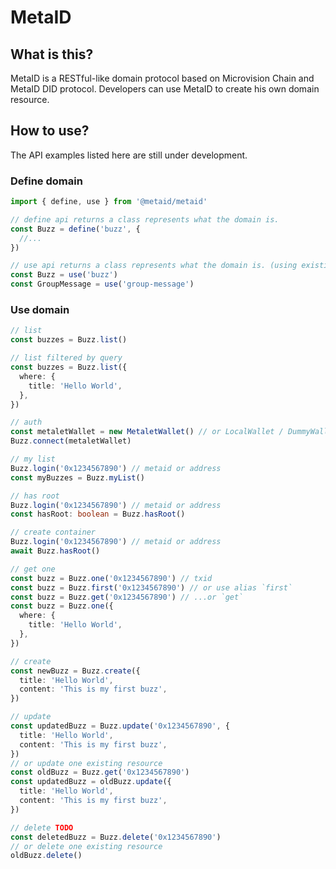 # MetaID

## What is this?

MetaID is a RESTful-like domain protocol based on Microvision Chain and MetaID DID protocol. Developers can use MetaID to create his own domain resource.

## How to use?

The API examples listed here are still under development.

### Define domain

```ts
import { define, use } from '@metaid/metaid'

// define api returns a class represents what the domain is.
const Buzz = define('buzz', {
  //...
})

// use api returns a class represents what the domain is. (using existing domain)
const Buzz = use('buzz')
const GroupMessage = use('group-message')
```

### Use domain

```ts
// list
const buzzes = Buzz.list()

// list filtered by query
const buzzes = Buzz.list({
  where: {
    title: 'Hello World',
  },
})

// auth
const metaletWallet = new MetaletWallet() // or LocalWallet / DummyWallet
Buzz.connect(metaletWallet)

// my list
Buzz.login('0x1234567890') // metaid or address
const myBuzzes = Buzz.myList()

// has root
Buzz.login('0x1234567890') // metaid or address
const hasRoot: boolean = Buzz.hasRoot()

// create container
Buzz.login('0x1234567890') // metaid or address
await Buzz.hasRoot()

// get one
const buzz = Buzz.one('0x1234567890') // txid
const buzz = Buzz.first('0x1234567890') // or use alias `first`
const buzz = Buzz.get('0x1234567890') // ...or `get`
const buzz = Buzz.one({
  where: {
    title: 'Hello World',
  },
})

// create
const newBuzz = Buzz.create({
  title: 'Hello World',
  content: 'This is my first buzz',
})

// update
const updatedBuzz = Buzz.update('0x1234567890', {
  title: 'Hello World',
  content: 'This is my first buzz',
})
// or update one existing resource
const oldBuzz = Buzz.get('0x1234567890')
const updatedBuzz = oldBuzz.update({
  title: 'Hello World',
  content: 'This is my first buzz',
})

// delete TODO
const deletedBuzz = Buzz.delete('0x1234567890')
// or delete one existing resource
oldBuzz.delete()
```
